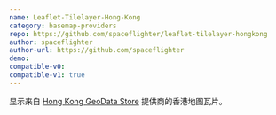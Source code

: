 ```yaml
---
name: Leaflet-Tilelayer-Hong-Kong
category: basemap-providers
repo: https://github.com/spaceflighter/leaflet-tilelayer-hongkong
author: spaceflighter
author-url: https://github.com/spaceflighter
demo:
compatible-v0:
compatible-v1: true
---
```


显示来自 <a href="https://geodata.gov.hk">Hong Kong GeoData Store</a> 提供商的香港地图瓦片。
